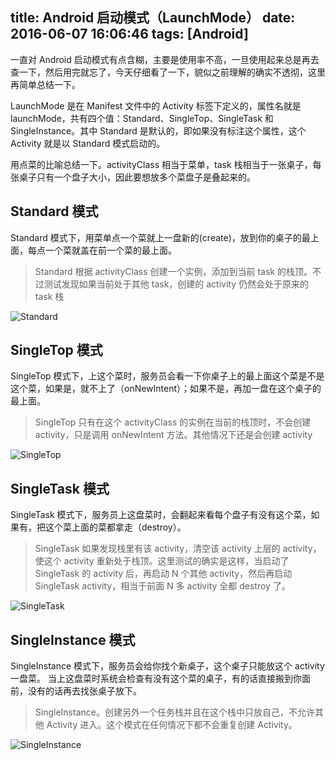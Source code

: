 title: Android 启动模式（LaunchMode）
date: 2016-06-07 16:06:46
tags: [Android]
---

一直对 Android 启动模式有点含糊，主要是使用率不高，一旦使用起来总是再去查一下，然后用完就忘了，今天仔细看了一下，貌似之前理解的确实不透彻，这里再简单总结一下。

<!--more-->

LaunchMode 是在 Manifest 文件中的 Activity 标签下定义的，属性名就是 launchMode，共有四个值：Standard、SingleTop、SingleTask 和 SingleInstance。其中 Standard 是默认的，即如果没有标注这个属性，这个 Activity 就是以 Standard 模式启动的。



用点菜的比喻总结一下。activityClass 相当于菜单，task 栈相当于一张桌子，每张桌子只有一个盘子大小，因此要想放多个菜盘子是叠起来的。

## Standard 模式

Standard 模式下，用菜单点一个菜就上一盘新的(create)，放到你的桌子的最上面，每点一个菜就盖在前一个菜的最上面。

> Standard 根据 activityClass 创建一个实例，添加到当前 task 的栈顶。不过测试发现如果当前处于其他 task，创建的 activity 仍然会处于原来的 task 栈

 ![Standard](Standard.png)

## SingleTop 模式

SingleTop 模式下，上这个菜时，服务员会看一下你桌子上的最上面这个菜是不是这个菜，如果是，就不上了（onNewIntent）；如果不是，再加一盘在这个桌子的最上面。

> SingleTop 只有在这个 activityClass 的实例在当前的栈顶时，不会创建 activity，只是调用 onNewIntent 方法。其他情况下还是会创建 activity

 ![SingleTop](SingleTop.png)

## SingleTask 模式

SingleTask 模式下，服务员上这盘菜时，会翻起来看每个盘子有没有这个菜，如果有，把这个菜上面的菜都拿走（destroy）。

> SingleTask 如果发现栈里有该 activity，清空该 activity 上层的 activity，使这个 activity 重新处于栈顶。这里测试的确实是这样，当启动了 SingleTask 的 activity 后，再启动 N 个其他 activity，然后再启动 SingleTask activity，相当于前面 N 多 activity 全都 destroy 了。

 ![SingleTask](SingleTask.png)

## SingleInstance 模式

SingleInstance 模式下，服务员会给你找个新桌子，这个桌子只能放这个 activity 一盘菜。
当上这盘菜时系统会检查有没有这个菜的桌子，有的话直接搬到你面前，没有的话再去找张桌子放下。

> SingleInstance。创建另外一个任务栈并且在这个栈中只放自己，不允许其他 Activity 进入。这个模式在任何情况下都不会重复创建 Activity。

 ![SingleInstance](SingleInstance.png)
















